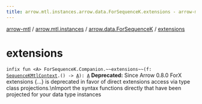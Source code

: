```yaml
---
title: arrow.mtl.instances.arrow.data.ForSequenceK.extensions - arrow-mtl
---
```


[arrow-mtl](../../index.html) / [arrow.mtl.instances](../index.html) / [arrow.data.ForSequenceK](index.html) / [extensions](./extensions.html)

# extensions

`infix fun <A> ForSequenceK.Companion.~~extensions~~(f: `[`SequenceKMtlContext`](../-sequence-k-mtl-context/index.html)`.() -> `[`A`](extensions.html#A)`): `[`A`](extensions.html#A)
**Deprecated:** Since Arrow 0.8.0 ForX extensions {...} is deprecated in favor of direct extensions access via type class projections.\nImport the syntax functions directly that have been projected for your data type instances

